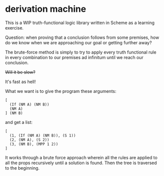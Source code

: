 # derivation machine

This is a WIP truth-functional logic library written in Scheme as a learning exercise.

Question: when proving that a conclusion follows from some premises, how do we know when we are approaching our goal or getting further away?

The brute-force method is simply to try to apply every truth functional rule in every combination to our premises ad infinitum until we reach our conclusion.

~~Will it be slow?~~

It's fast as hell!

What we want is to give the program these arguments:

```
[
  (If (NM A) (NM B))
  (NM A)
] (NM B)
```

and get a list:

```
[
  (1, (If (NM A) (NM B)), (S 1))
  (2, (NM A), (S 2))
  (3, (NM B), (MPP 1 2))
]
```

It works through a brute force approach wherein all the rules are applied to all the props recursively until a solution is found. Then the tree is traversed to the beginning.
